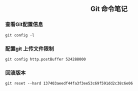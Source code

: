 ## &emsp;&emsp;&emsp;&emsp;&emsp;&emsp;&emsp;&emsp;&emsp;&emsp;&emsp;&emsp;&emsp;Git 命令笔记

### 查看Git配置信息

`git config -l`

### 配置git 上传文件限制

`git config http.postBuffer 524288000`

### 回滚版本

`git reset --hard 137403aeedf44fa3f3ee53c69f591dd2c38c6e06`